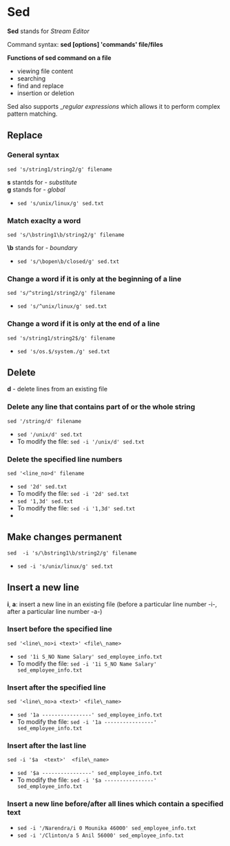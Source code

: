 
# Sed

__Sed__ stands for _Stream Editor_

Command syntax: __sed [options] 'commands' file/files__


__Functions of sed command on a file__
* viewing file content
* searching
* find and replace
* insertion or deletion

Sed also supports __regular expressions_ which allows it to perform complex pattern matching.
 
## Replace
 
### General syntax
```
sed 's/string1/string2/g' filename
```
__s__ stantds for - _substitute_\
__g__ stands for - _global_

* `sed 's/unix/linux/g' sed.txt`
 
### Match exaclty a word
```
sed 's/\bstring1\b/string2/g' filename
```
__\b__ stands for - _boundary_
 
* `sed 's/\bopen\b/closed/g' sed.txt`
 
### Change a word if it is only at the beginning of a line
```
sed 's/^string1/string2/g' filename
```
 * `sed 's/^unix/linux/g' sed.txt`
 
### Change a word if it is only at the end of a line
```
sed 's/string1/string2$/g' filename
```
* `sed 's/os.$/system./g' sed.txt`

## Delete

__d__ - delete lines from an existing file

### Delete any line that contains part of or the whole string
```
sed '/string/d' filename
```
* `sed '/unix/d' sed.txt`
* To modify the file: `sed -i '/unix/d' sed.txt`

### Delete the specified line numbers
```
sed '<line_no>d' filename
```

* `sed '2d' sed.txt`
* To modify the file: `sed -i '2d' sed.txt`
* `sed '1,3d' sed.txt`
* To modify the file: `sed -i '1,3d' sed.txt`
* 
## Make changes permanent
```
sed  -i 's/\bstring1\b/string2/g' filename
```
* `sed -i 's/unix/linux/g' sed.txt`

## Insert a new line

__i__, __a__: insert a new line in an existing file (before a particular line number -i-, after a particular line number -a-)

### Insert before the specified line
```
sed '<line\_no>i <text>' <file\_name>
```
* `sed '1i S_NO Name Salary' sed_employee_info.txt`
* To modify the file: `sed -i '1i S_NO Name Salary' sed_employee_info.txt`
 
### Insert after the specified line
```
sed '<line\_no>a <text>' <file\_name>
```
* `sed '1a ----------------' sed_employee_info.txt`
* To modify the file: `sed -i '1a ----------------' sed_employee_info.txt`
 
### Insert after the last line
```
sed -i '$a  <text>'  <file\_name>
```
* `sed '$a ----------------' sed_employee_info.txt`
* To modify the file: `sed -i '$a ----------------' sed_employee_info.txt`

### Insert a new line before/after all lines which contain a specified text
* `sed -i '/Narendra/i 0 Mounika 46000' sed_employee_info.txt`
* `sed -i '/Clinton/a 5 Anil 56000' sed_employee_info.txt`

